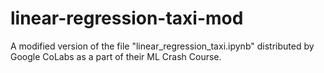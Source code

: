 # linear-regression-taxi-mod
A modified version of the file "linear_regression_taxi.ipynb" distributed by Google CoLabs as a part of their ML Crash Course. 
